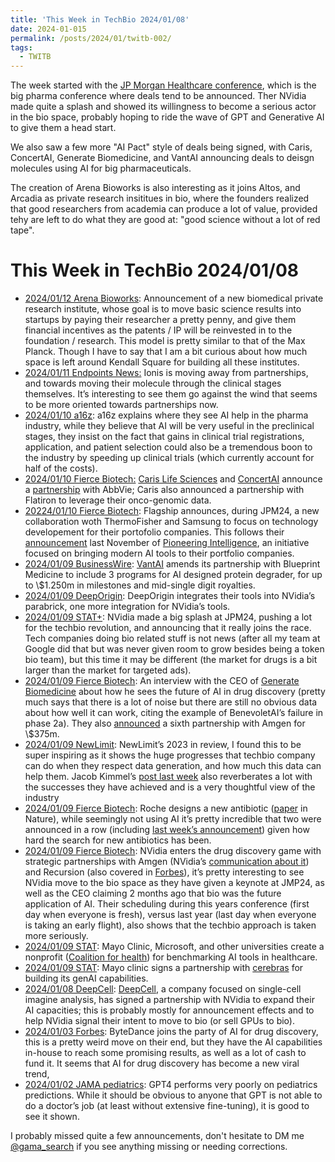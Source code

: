```yaml
---
title: 'This Week in TechBio 2024/01/08'
date: 2024-01-015
permalink: /posts/2024/01/twitb-002/
tags:
  - TWITB
---
```


The week started with the [JP Morgan Healthcare conference](https://www.jpmorgan.com/about-us/events-conferences/health-care-conference),
which is the big pharma conference where deals tend to be announced. Ther NVidia made quite a
splash and showed its willingness to become a serious actor in the bio space, probably hoping to
ride the wave of GPT and Generative AI to give them a head start.

We also saw a few more "AI Pact" style of deals being signed, with Caris, ConcertAI, Generate
Biomedicine, and VantAI announcing deals to deisgn molecules using AI for big pharmaceuticals.

The creation of Arena Bioworks is also interesting as it joins Altos, and Arcadia as private
research insititues in bio, where the founders realized that good researchers from academia can
produce a lot of value, provided tehy are left to do what they are good at: "good science without
a lot of red tape".

# This Week in TechBio 2024/01/08

- [2024/01/12 Arena Bioworks](https://www.prnewswire.com/news-releases/arena-bioworks-launches-as-a-privately-funded-fully-independent-biomedical-institute-to-shorten-the-path-from-insight-to-therapeutics-302033563.html):
Announcement of a new biomedical private research institute, whose goal is to move basic science
results into startups by paying their researcher a pretty penny, and give them financial incentives
as the patents / IP will be reinvested in to the foundation / research. This model is pretty similar
to that of the Max Planck. Though I have to say that I am a bit curious about how much space is
left around Kendall Square for building all these institutes.
- [2024/01/11 Endpoints News:](https://endpts.com/jpm24-quick-hits-ionis-on-partnerships-pros-and-cons-novo-ventures-has-600m-to-spend-are-small-molecules-back-more/)
Ionis is moving away from partnerships, and towards moving their molecule through the clinical
stages themselves. It’s interesting to see them go against the wind that seems to be more oriented
towards partnerships now.
- [2024/01/10 a16z](https://a16z.com/ai-jobs-to-be-done-in-life-sciences/): a16z explains where they
see AI help in the pharma industry, while they believe that AI will be very useful in the
preclinical stages, they insist on the fact that gains in clinical trial registrations, application,
and patient selection could also be a tremendous boon to the industry by speeding up clinical trials
(which currently account for half of the costs).
- [2024/01/10 Fierce Biotech:](https://www.fiercebiotech.com/medtech/jpm24-caris-crafts-collabs-abbvie-flatiron-bring-ai-powered-genomic-database-drug)
[Caris Life Sciences](https://www.carislifesciences.com/) and [ConcertAI](https://www.concertai.com/)
announce a [partnership](https://www.carislifesciences.com/about/news-and-media/concertai-and-caris-life-sciences-announce-strategic-agreement-with-abbvie/)
with AbbVie; Caris also announced a partnership with Flatiron to leverage their onco-genomic data.
- [20224/01/10 Fierce Biotech](https://www.fiercebiotech.com/medtech/jpm24-flagship-unveils-tech-focused-initiative-backed-thermo-fisher-samsung-collabs):
Flagship announces, during JPM24, a new collaboration woth ThermoFisher and Samsung to focus on
technology developement for their portofolio companies. This follows their [announcement](https://www.fiercebiotech.com/medtech/flagship-launches-formal-ai-initiative-pioneering-intelligence)
last November of [Pioneering Intelligence](https://www.flagshippioneering.com/pioneering-intelligence),
an initiative focused on bringing modern AI tools to their portfolio companies.
- [2024/01/09 BusinessWire](https://www.businesswire.com/news/home/20240108659035/en/VantAI-Secures-Renewed-Support-from-Blueprint-Medicines-to-Chart-New-Frontiers-in-Induced-Proximity-Drug-Discovery):
[VantAI](https://www.vant.ai/) amends its partnership with Blueprint Medicine to include 3 programs
for AI designed protein degrader, for up to \\$1.250m in milestones and mid-single digit royalties.
- [2024/01/09 DeepOrigin](https://www.deeporigin.com/blog/deep-origin-and-nvidia-help-researchers-save-time-and-money-by-bringing-gpu-accelerated-genomics-tools-to-nextflow):
DeepOrigin integrates their tools into NVidia’s parabrick, one more integration for NVidia’s tools.
- [2024/01/09 STAT+](https://www.statnews.com/2024/01/09/jpm2024-nvidia-says-a-biological-revolution-is-happening-now-but-is-it/):
NVidia made a big splash at JPM24, pushing a lot for the techbio revolution, and announcing that it
really joins the race. Tech companies doing bio related stuff is not news (after all my team at
Google did that but was never given room to grow besides being a token bio team), but this time it
may be different (the market for drugs is a bit larger than the market for targeted ads).
- [2024/01/09 Fierce Biotech](https://www.fiercebiotech.com/biotech/ai-not-panacea-all-drug-discovery-challenges-partnerships-can-be-generates):
An interview with the CEO of [Generate Biomedicine](https://generatebiomedicines.com/) about how
he sees the future of AI in drug discovery (pretty much says that there is a lot of noise but there
are still no obvious data about how well it can work, citing the example of BenevoletAI’s failure in
phase 2a). They also [announced](https://generatebiomedicines.com/news/generatebiomedicines-fortifies-leadership-in-generative-ai)
a sixth partnership with Amgen for \\$375m.
- [2024/01/09 NewLimit](https://blog.newlimit.com/p/2023-year-in-review): NewLimit’s 2023 in review,
I found this to be super inspiring as it shows the huge progresses that techbio company can do when
they respect data generation, and how much this data can help them. Jacob Kimmel’s [post last week](https://blog.jck.bio/p/techbio-is-a-speciation-event)
also reverberates a lot with the successes they have achieved and is a very thoughtful view of the
industry
- [2024/01/09 Fierce Biotech](https://www.fiercebiotech.com/research/roche-designs-new-antibiotic-fight-deadly-baumannii-infections):
Roche designs a new antibiotic ([paper](https://www.nature.com/articles/s41586-023-06799-7) in Nature),
while seemingly not using AI it’s pretty incredible that two were announced in a row (including
[last week’s announcement](https://www.nature.com/articles/s41586-023-06887-8)) given how hard the
search for new antibiotics has been.
- [2024/01/09 Fierce Biotech](https://www.fiercebiotech.com/medtech/nvidia-expands-drug-discovery-footprint-new-amgen-recursion-alliances):
NVidia enters the drug discovery game with strategic partnerships with Amgen (NVidia’s
[communication about it](https://blogs.nvidia.com/blog/genomics-ai-amgen-superpod/)) and Recursion
(also covered in [Forbes](https://www.forbes.com/sites/alexknapp/2024/01/08/recursion-announces-new-generative-ai-platform-to-speed-up-drug-discovery/?sh=4e8bbd3e23d2)),
it’s pretty interesting to see NVidia move to the bio space as they have given a keynote at JMP24,
as well as the CEO claiming 2 months ago that bio was the future application of AI.
Their scheduling during this years conference (first day when everyone is fresh), versus last year
(last day when everyone is taking an early flight), also shows that the techbio approach is taken
more seriously.
- [2024/01/09 STAT](https://www.statnews.com/2024/01/08/ai-tools-health-care-nonprofit-chai-artificial-intelligence/):
Mayo Clinic, Microsoft, and other universities create a nonprofit ([Coalition for health](https://www.coalitionforhealthai.org/))
for benchmarking AI tools in healthcare.
- [2024/01/09 STAT](https://www.statnews.com/2024/01/08/jpm-deal-mayo-clinic-signs-cerebras-ai-technology-partner/):
Mayo clinic signs a partnership with [cerebras](https://www.cerebras.net/) for building its genAI
capabilities.
- [2024/01/08 DeepCell](https://deepcell.com/press-release/deepcell-announces-collaboration-with-nvidia-to-accelerate-use-of-generative-artificial-intelligence-in-single-cell-research/):
[DeepCell](https://deepcell.com/), a company focused on single-cell imagine analysis, has signed a
partnership with NVidia to expand their AI capacities; this is probably mostly for announcement
effects and to help NVidia signal their intent to move to bio (or sell GPUs to bio).
- [2024/01/03 Forbes](https://www.forbes.com/sites/alexandralevine/2024/01/02/tiktok-bytedance-pharmaceuticals-drug-discovery-science-biology-chemistry-ai-china/?sh=6aae38855087):
ByteDance joins the party of AI for drug discovery, this is a pretty weird move on their end, but
they have the AI capabilities in-house to reach some promising results, as well as a lot of cash to
fund it. It seems that AI for drug discovery has become a new viral trend,
- [2024/01/02 JAMA pediatrics](https://jamanetwork.com/journals/jamapediatrics/article-abstract/2813283):
GPT4 performs very poorly on pediatrics predictions. While it should be obvious to anyone that GPT
is not able to do a doctor’s job (at least without extensive fine-tuning), it is good to see it
shown.


I probably missed quite a few announcements, don't hesitate to DM me [@gama_search](https://twitter.com/gama_search)
if you see anything missing or needing corrections.
